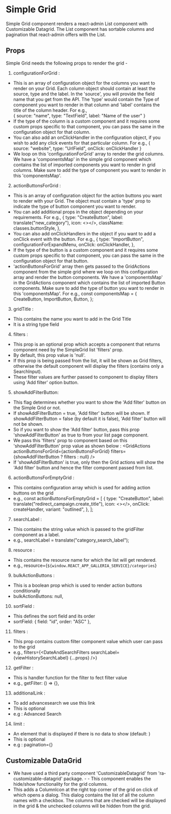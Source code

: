 # Simple Grid

Simple Grid component renders a react-admin List component with Customizable Datagrid. The List component has sortable columns and pagination that react-admin offers with the List.

## Props

Simple Grid needs the following props to render the grid -

1. configurationForGrid :

- This is an array of configuration object for the columns you want to render on your Grid. Each column object should contain at least the source, type and the label. In the 'source', you will provide the field name that you get from the API. The 'type' would contain the Type of component you want to render in that column and 'label' contains the title of the column header. For e.g.,  
   {
  source: "name",
  type: "TextField",
  label: "Name of the user"
  }
- If the type of the column is a custom component and it requires some custom props specific to that component, you can pass the same in the configuration object for that column.
- You can also add an onClickHandler in the configuration object, if you wish to add any click events for that particular column. For e.g.,
  {
  source: "website",
  type: "UrlField",
  onClick: onClickHandler
  }
- We loop on this 'configurationForGrid' array to render the grid columns. We have a 'componentsMap' in the simple grid component which contains the list of imported components you want to render in grid columns. Make sure to add the type of component you want to render in this 'componentsMap'.

2. actionButtonsForGrid :

- This is an array of configuration object for the action buttons you want to render with your Grid. The object must contain a 'type' prop to indicate the type of button component you want to render.
- You can add additional props in the object depending on your requirements. For e.g.,
  {
  type: "CreateButton",
  label: translate("new_category"),
  icon: <></>,
  className: classes.buttonStyle,
  },
- You can also add onClickHandlers in the object if you want to add a onClick event with the button.
  For e.g.,
  {
  type: "ImportButton",
  configurationForExpandMenu,
  onClick: onClickHandler,
  },
- If the type of the button is a custom component and it requires some custom props specific to that component, you can pass the same in the configuration object for that button.
- 'actionButtonsForGrid' array then gets passed to the GridActions component from the simple grid where we loop on this configuration array and render the button components. We have a 'componentsMap' in the GridActions component which contains the list of imported Button components. Make sure to add the type of button you want to render in this 'componentsMap'. For e.g.,
  const componentsMap = {
  CreateButton,
  ImportButton,
  Button,
  };

3. gridTitle :

- This contains the name you want to add in the Grid Title
- It is a string type field

4. filters :

- This prop is an optional prop which accepts a component that returns <Filter /> component need by the SimpleGrid list 'filters' prop.
- By default, this prop value is 'null'.
- If this prop is being passed from the list, it will be shown as Grid filters, otherwise the default <GridFilters/> component will display the filters (contains only a SearchInput).
- These filter values are further passed to <GridActions/> component to display filters using 'Add filter' option button.

5. showAddFilterButton:

- This flag determines whether you want to show the 'Add filter' button on the Simple Grid or not.
- If showAddFilterButton = true, 'Add filter' button will be shown.
  If showAddFilterButton = false (by default it is false), 'Add filter' button will not be shown.
- So if you want to show the 'Add filter' button, pass this prop 'showAddFilterButton' as true to <SimpleGrid /> from your list page component.
- We pass this 'filters' prop to <GridActions /> component based on this 'showAddFilterButton' prop value as shown below :
  <GridActions actionButtonsForGrid={actionButtonsForGrid} filters={showAddFilterButton ? filters : null} />
- If 'showAddFilterButton' is true, only then the Grid actions will show the 'Add filter' button and hence the filter component passed from list.

6. actionButtonsForEmptyGrid :

- This contains configuration array which is used for adding action buttons on the grid
- e.g., const actionButtonsForEmptyGrid = [
  {
  type: "CreateButton",
  label: translate("redirect_campaign.create_title"),
  icon: <></>,
  onClick: createHandler,
  variant: "outlined",
  },
  ];

7. searchLabel :

- This contains the string value which is passed to the gridFilter component as a label.
- e.g., searchLabel = translate("category_search_label");

8. resource :

- This contains the resource name for which the list will get rendered.
- e.g., resource={`${window.REACT_APP_GALLERIA_SERVICE}/categories`}

9. bulkActionButtons :

- This is a boolean prop which is used to render action buttons conditionally
- bulkActionButtons: null,

10. sortField :

- This defines the sort field and its order
- sortField: { field: "id", order: "ASC" },

11. filters :

- This prop contains custom filter component value which user can pass to the grid
- e.g., filters={<DateAndSearchFilters searchLabel={viewHistorySearchLabel} {...props} />}

12. getFilter :

- This is handler function for the filter to fect filter value
- e.g., getFilter: () => {},

13. additionalLink :

- To add advancesearch we use this link
- This is optional
- e.g : <Link className={classesGlobal.redirectLink} to="/beautyplus/v1/advancesearch">
  <span className={classesGlobal.search}>Advanced Search</span>
    </Link>

14. limit :

- An element that is displayed if there is no data to show (default: <PaginationLimit>)
- This is optional
- e.g : pagination={<CustomPagination rowsPerPageOptions={paginationLimitValue} limit={limit} />}

## Customizable DataGrid

- We have used a third party component 'CustomizableDatagrid' from 'ra-customizable-datagrid' package. - - This component enables the hide/show functionality for the grid columns.
- This adds a ColumnIcon at the right top corner of the grid on click of which opens a dialog. This dialog contains the list of all the column names with a checkbox. The columns that are checked will be displayed in the grid & the unchecked columns will be hidden from the grid.
